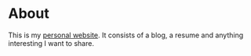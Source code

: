 # About

  This is my [personal website](http://aurelienbottazini.com).
  It consists of a blog, a resume and anything interesting I want to share.

